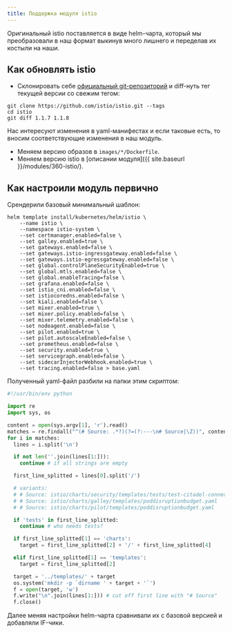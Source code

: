 ```yaml
---
title: Поддержка модуля istio
---
```



Оригинальный istio поставляется в виде helm-чарта, который мы преобразовали в наш формат выкинув много лишнего и переделав их костыли на наши.

Как обновлять istio
-------------------

* Склонировать себе [официальный git-репозиторий](https://github.com/istio/istio) и diff-нуть тег текущей версии со свежим тегом:
```shell
git clone https://github.com/istio/istio.git --tags
cd istio
git diff 1.1.7 1.1.8
```
Нас интересуют изменения в yaml-манифестах и если таковые есть, то вносим соответствующие изменения в наш модуль.
* Меняем версию образов в `images/*/Dockerfile`.
* Меняем версию istio в [описании модуля]({{ site.baseurl }}/modules/360-istio/).

Как настроили модуль первично
-----------------------------

Срендерили базовый минимальный шаблон:

```
helm template install/kubernetes/helm/istio \
    --name istio \
    --namespace istio-system \
    --set certmanager.enabled=false \
    --set galley.enabled=true \
    --set gateways.enabled=false \
    --set gateways.istio-ingressgateway.enabled=false \
    --set gateways.istio-egressgateway.enabled=false \
    --set global.controlPlaneSecurityEnabled=true \
    --set global.mtls.enabled=false \
    --set global.enableTracing=false \
    --set grafana.enabled=false \
    --set istio_cni.enabled=false \
    --set istiocoredns.enabled=false \
    --set kiali.enabled=false \
    --set mixer.enabled=true \
    --set mixer.policy.enabled=false \
    --set mixer.telemetry.enabled=false \
    --set nodeagent.enabled=false \
    --set pilot.enabled=true \
    --set pilot.autoscaleEnabled=false \
    --set prometheus.enabled=false \
    --set security.enabled=true \
    --set servicegraph.enabled=false \
    --set sidecarInjectorWebhook.enabled=true \
    --set tracing.enabled=false > base.yaml
```

Полученный yaml-файл разбили на папки этим скриптом:
```python
#!/usr/bin/env python

import re
import sys, os

content = open(sys.argv[1], 'r').read()
matches = re.findall("^(# Source: .*?)(?=(?:---\n# Source|\Z))", content, re.M | re.S)
for i in matches:
  lines = i.split('\n')

  if not len(''.join(lines[1:])):
    continue # if all strings are empty

  first_line_splitted = lines[0].split('/')

  # variants:
  # # Source: istio/charts/security/templates/tests/test-citadel-connection.yaml
  # # Source: istio/charts/galley/templates/poddisruptionbudget.yaml
  # # Source: istio/charts/pilot/templates/poddisruptionbudget.yaml

  if 'tests' in first_line_splitted:
    continue # who needs tests?

  if first_line_splitted[1] == 'charts':
    target = first_line_splitted[2] + '/' + first_line_splitted[4]

  elif first_line_splitted[1] == 'templates':
    target = first_line_splitted[2]

  target = '../templates/' + target
  os.system('mkdir -p `dirname ' + target + '`')
  f = open(target, 'w')
  f.write("\n".join(lines[1:])) # cut off first line with "# Source"
  f.close()
```

Далее меняя настройки helm-чарта сравнивали их с базовой версией и добавляли IF-чики.
